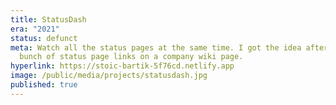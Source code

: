 ```yaml
---
title: StatusDash
era: "2021"
status: defunct
meta: Watch all the status pages at the same time. I got the idea after seeing a
  bunch of status page links on a company wiki page.
hyperlink: https://stoic-bartik-5f76cd.netlify.app
image: /public/media/projects/statusdash.jpg
published: true
---
```

